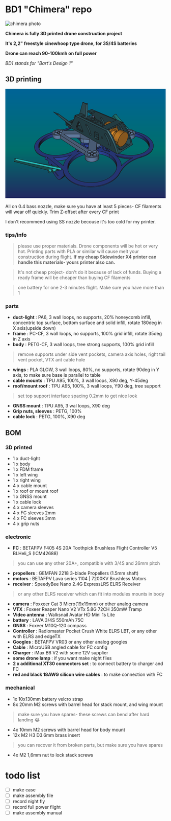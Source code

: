 # BD1 "Chimera" repo

![chimera photo](images/chimera1.jpg)

**Chimera is fully 3D printed drone construction project**

**It's 2,2" freestyle cinewhoop type drone, for 3S/4S batteries**

**Drone can reach 90-100kmh on full power**

*BD1 stands for "Bart's Design 1"*

## 3D printing
![chimera render](images/renderPerspective.png)

All on 0.4 bass nozzle, make sure you have at least 5 pieces- CF filaments will wear off quickly. Trim Z-offset after every CF print

I don't recommend using SS nozzle becouse it's too cold for my printer.

### tips/info
>please use proper materials. Drone components will be hot or very hot. Printing parts with PLA or similar will cause melt your construction during flight. **If my cheap Sidewinder X4 printer can handle this materials- yours printer also can.**

>It's not cheap project- don't do it because of lack of funds. Buying a ready frame will be cheaper than buying CF filaments

>one battery for one 2-3 minutes flight. Make sure you have more than 1

### parts

- **duct-light**
: PA6, 3 wall loops, no supports, 20% honeycomb infill, concentric top surface, bottom surface and solid infill, rotate 180deg in X axis(upside down)
- **frame**
: PC-CF, 3 wall loops, no supports, 100% grid infill, rotate 35deg in Z axis
- **body**
: PETG-CF, 3 wall loops, tree strong supports, 100% grid infill
>remove supports under side vent pockets, camera axis holes, right tail vent pocket, VTX ant cable hole
- **wings**
: PLA GLOW, 3 wall loops, 80%, no supports, rotate 90deg in Y axis, to make sure base is parallel to table
- **cable mounts**
: TPU A95, 100%, 3 wall loops, X90 deg, Y-45deg
- **roof/mount roof**
: TPU A95, 100%, 3 wall loops, Y90 deg, tree support
>set top support interface spacing 0.2mm to get nice look
- **GNSS mount**
: TPU A95, 3 wal loops, X90 deg
- **Grip nuts, sleeves**
: PETG, 100%
- **cable lock**
: PETG, 100%, X90 deg

## BOM

### 3D printed
- 1 x duct-light
- 1 x body
- 1 x FDM frame
- 1 x left wing
- 1 x right wing
- 4 x cable mount
- 1 x roof or mount roof
- 1 x GNSS mount
- 1 x cable lock
- 4 x camera sleeves
- 4 x FC sleeves 2mm
- 4 x FC sleeves 3mm
- 4 x grip nuts

### electronic
- **FC**
: BETAFPV F405 4S 20A Toothpick Brushless Flight Controller V5 BLHeli_S (ICM42688)
>you can use any other 20A+, compatible with 3/4S and 26mm pitch
- **propellers**
: GEMFAN 2218 3-blade Propellers (1.5mm shaft)
- **motors**
: BETAFPV Lava series 1104 | 7200KV Brushless Motors
- **receiver**
: SpeedyBee Nano 2.4G ExpressLRS ELRS Receiver
>or any other ELRS receiver which can fit into modules mounts in body
- **camera**
: Foxxeer Cat 3 Micro(19x19mm) or other analog camera
- **VTX**
: Foxeer Reaper Nano V2 VTx 5.8G 72CH 350mW Tramp
- **Video antenna**
: Walksnail Avatar HD Mini 1s Lite
- **battery**
: LAVA 3/4S 550mAh 75C
- **GNSS**
: Foxeer M10Q-120 compass
- **Controller**
: Radiomaster Pocket Crush White ELRS LBT, or any other with ELRS and edgeTX
- **Googles**
: BETAFPV VR03 or any other analog googles
- **Cable**
: MicroUSB angled cable for FC config
- **Charger**
: iMax B6 V2 with some 12V supplier
- **some drone lamp**
: if you want make night flies
- **2 x additional XT30 connectors set**
: to connect battery to charger and FC
- **red and black 18AWG silicon wire cables**
: to make connection with FC



### mechanical

- 1x 10x130mm battery velcro strap
- 8x 20mm M2 screws with barrel head for stack mount, and wing mount
>make sure you have spares- these screws can bend after hard landing :joy:
- 4x 10mm M2 screws with barrel head for body mount
- 12x M2 H3 D3.6mm brass insert
>you can recover it from broken parts, but make sure you have spares
- 4x M2 1,6mm nut to lock stack screws

# todo list
- [ ] make case
- [ ] make assembly file
- [ ] record night fly
- [ ] record full power flight
- [ ] make assembly manual
